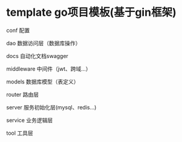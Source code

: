 # template go项目模板(基于gin框架)

conf 配置

dao 数据访问层（数据库操作）

docs 自动化文档swagger

middleware 中间件（jwt、跨域...）

models 数据库模型（表定义）

router 路由层

server 服务初始化层(mysql、redis...)

service 业务逻辑层

tool 工具层